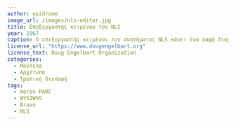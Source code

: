 ```yaml
---
author: epidrome
image_url: /images/nls-editor.jpg
title: Επεξεργαστής κειμένου του NLS 
year: 1967 
caption: Ο επεξεργαστής κειμένου του συστήματος NLS κάνει ένα σαφή διαχωρισμό ανάμεσα στην είσοδο κειμένου και στην επεξεργασία του, όπου το πρώτο γίνεται με το πληκτρολόγιο, ενώ το δεύτερο γίνεται με τον συνδυασμό του ποντικιού και του μικρού πληκτρολογίου ακόρντων. Με αυτόν τον τρόπο βελτιώνεται η εργονομία για πολύπλοκες διαδικασίες αφού ο χρήστης δεν χρειάζεται να πάρει τα χέρια του από τις συσκευές εισόδου. 
license_url: "https://www.dougengelbart.org" 
license_text: Doug Engelbart Organization 
categories:
  - Μοντέλα
  - Αρχέτυπα
  - Τροπική διεπαφή
tags:
  - Xerox PARC
  - WYSIWYG 
  - Bravo
  - NLS
---
```

